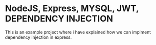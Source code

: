 # NodeJS, Express, MYSQL, JWT, DEPENDENCY INJECTION

This is an example project where i have explained how we can implment dependency injection in express.


